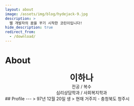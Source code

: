 ```yaml
---
layout: about
image: /assets/img/blog/hydejack-9.jpg
description: >
  웹 개발자의 꿈을 꾸기 시작한 코린이입니다!
hide_description: true
redirect_from:
  - /download/
---
```


# About

<!--author-->

<center>
<span style="font-size:200%;font-weight:bold"> 이하나
</span>
</center>
<center>전공 / 복수</center>
<center>심리상담학과 / 사회복지학과</center>
## Profile
---
>  97년 12월 20일 생
> 현재 거주지  - 충청북도 청주시
<!-- 연락처: khw11044@gmail.com
> Github : [https://github.com/khw11044](https://github.com/khw11044) ## Education
---
> Mar.20xx ~ Feb.20xx xx 대학교
>
> IT 융합공학부 (DIVISION OF IT CONVERGENCE ENGINEERING)
---
## Research Interest
 
---
* Computer Vision
+ image Object Detection
+ Vot
+ Semantic/Instance Segmentation + Super Resolution
* Machine Learning / Deep Learning + GAN
    + Few-Shot Learning
    + Meta Learning## Project
---
* **Visual Object Tracking Using Plenoptic Image Sequences** * **FPV Swlf-driving RC Car**
* **Anti Drone AI Robot using object detection**
* **AI Mashroom Classificator App**
## Awards
---
[***2020 년 공개 SW 개발자 대회(주최:과학기술정보통신부, 주관:정보통신산업진흥원)[PM] 2020***](https://www.youtube.com/watch?v=ah9MZQ0PjMI&t=60s)
- [BRONZE PRIZE](https://blog.naver.com/khw11044/222152408161)</a>
## Work Experiences
---
-2020. 07 – 2020. 11
Visual Object Tracking Using Plenoptic Image Sequences, Hansung Univ – ETRI[https://github.com/khw11044/PlenOpticVot_Siamfc_2020](https://github.com/khw1 1044/PlenOpticVot_Siamfc_2020)
## Skills and Certification
---
-Language : Python, C/C++
-FrameWork: Pytorch, Tensorflow(Keras)
-Certification : CCNA, Internet of Things Knowledge Certification -->
